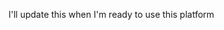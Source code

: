 <!---
- 👋 Hi, I’m Zephyr
- 👀 I’m interested in coding
- 🌱 I’m currently learning CS lol
- 💞️ I’m looking to collaborate on nothing currently
- 📫 How to reach me plz don't rn
--->

I'll update this when I'm ready to use this platform

<!---
zephyrsimm/zephyrsimm is a ✨ special ✨ repository because its `README.md` (this file) appears on your GitHub profile.
You can click the Preview link to take a look at your changes.
--->
